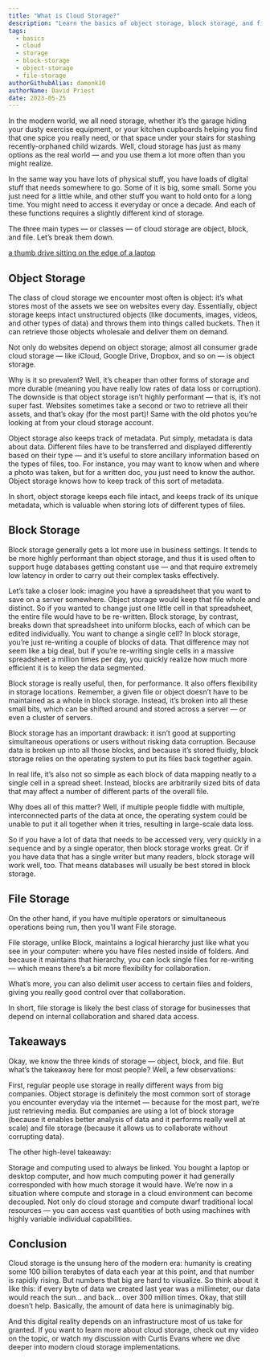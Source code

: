 ```yaml
---
title: "What is Cloud Storage?"
description: "Learn the basics of object storage, block storage, and file storage - and why they matter to you."
tags:
  - basics
  - cloud
  - storage
  - block-storage
  - object-storage
  - file-storage
authorGithubAlias: damonk10
authorName: David Priest
date: 2023-05-25
---
```


In the modern world, we all need storage, whether it’s the garage hiding your dusty exercise equipment, or your kitchen cupboards helping you find that one spice you really need, or that space under your stairs for stashing recently-orphaned child wizards. Well, cloud storage has just as many options as the real world — and you use them a lot more often than you might realize.

In the same way you have lots of physical stuff, you have loads of digital stuff that needs somewhere to go. Some of it is big, some small. Some you just need for a little while, and other stuff you want to hold onto for a long time. You might need to access it everyday or once a decade. And each of these functions requires a slightly different kind of storage.

The three main types — or classes — of cloud storage are object, block, and file. Let’s break them down.

[a thumb drive sitting on the edge of a laptop](images/thumbdrive.jpeg)

## Object Storage

The class of cloud storage we encounter most often is object: it’s what stores most of the assets we see on websites every day. Essentially, object storage keeps intact unstructured objects (like documents, images, videos, and other types of data) and throws them into things called buckets. Then it can retrieve those objects wholesale and deliver them on demand.

Not only do websites depend on object storage; almost all consumer grade cloud storage — like iCloud, Google Drive, Dropbox, and so on — is object storage.

Why is it so prevalent? Well, it’s cheaper than other forms of storage and more durable (meaning you have really low rates of data loss or corruption). The downside is that object storage isn’t highly performant — that is, it’s not super fast. Websites sometimes take a second or two to retrieve all their assets, and that’s okay (for the most part)! Same with the old photos you’re looking at from your cloud storage account.

Object storage also keeps track of metadata. Put simply, metadata is data about data. Different files have to be transferred and displayed differently based on their type — and it’s useful to store ancillary information based on the types of files, too. For instance, you may want to know when and where a photo was taken, but for a written doc, you just need to know the author. Object storage knows how to keep track of this sort of metadata.

In short, object storage keeps each file intact, and keeps track of its unique metadata, which is valuable when storing lots of different types of files.

## Block Storage

Block storage generally gets a lot more use in business settings. It tends to be more highly performant than object storage, and thus it is used often to support huge databases getting constant use — and that require extremely low latency in order to carry out their complex tasks effectively.

Let’s take a closer look: imagine you have a spreadsheet that you want to save on a server somewhere. Object storage would keep that file whole and distinct. So if you wanted to change just one little cell in that spreadsheet, the entire file would have to be re-written. Block storage, by contrast, breaks down that spreadsheet into uniform blocks, each of which can be edited individually. You want to change a single cell? In block storage, you’re just re-writing a couple of blocks of data. That difference may not seem like a big deal, but if you’re re-writing single cells in a massive spreadsheet a million times per day, you quickly realize how much more efficient it is to keep the data segmented.

Block storage is really useful, then, for performance. It also offers flexibility in storage locations. Remember, a given file or object doesn’t have to be maintained as a whole in block storage. Instead, it’s broken into all these small bits, which can be shifted around and stored across a server — or even a cluster of servers.

Block storage has an important drawback: it isn’t good at supporting simultaneous operations or users without risking data corruption. Because data is broken up into all those blocks, and because it’s stored fluidly, block storage relies on the operating system to put its files back together again.

In real life, it’s also not so simple as each block of data mapping neatly to a single cell in a spread sheet. Instead, blocks are arbitrarily sized bits of data that may affect a number of different parts of the overall file.

Why does all of this matter? Well, if multiple people fiddle with multiple, interconnected parts of the data at once, the operating system could be unable to put it all together when it tries, resulting in large-scale data loss.

So if you have a lot of data that needs to be accessed very, very quickly in a sequence and by a single operator, then block storage works great. Or if you have data that has a single writer but many readers, block storage will work well, too. That means databases will usually be best stored in block storage.

## File Storage

On the other hand, if you have multiple operators or simultaneous operations being run, then you’ll want File storage.

File storage, unlike Block, maintains a logical hierarchy just like what you see in your computer: where you have files nested inside of folders. And because it maintains that hierarchy, you can lock single files for re-writing — which means there’s a bit more flexibility for collaboration.

What’s more, you can also delimit user access to certain files and folders, giving you really good control over that collaboration.

In short, file storage is likely the best class of storage for businesses that depend on internal collaboration and shared data access.

## Takeaways

Okay, we know the three kinds of storage — object, block, and file. But what’s the takeaway here for most people? Well, a few observations:

First, regular people use storage in really different ways from big companies. Object storage is definitely the most common sort of storage you encounter everyday via the internet — because for the most part, we’re just retrieving media. But companies are using a lot of block storage (because it enables better analysis of data and it performs really well at scale) and file storage (because it allows us to collaborate without corrupting data).

The other high-level takeaway:

Storage and computing used to always be linked. You bought a laptop or desktop computer, and how much computing power it had generally corresponded with how much storage it would have. We’re now in a situation where compute and storage in a cloud environment can become decoupled. Not only do cloud storage and compute dwarf traditional local resources — you can access vast quantities of both using machines with highly variable individual capabilities.

## Conclusion

Cloud storage is the unsung hero of the modern era: humanity is creating some 100 billion terabytes of data each year at this point, and that number is rapidly rising. But numbers that big are hard to visualize. So think about it like this: if every byte of data we created last year was a millimeter, our data would reach the sun... and back... over 300 million times. Okay, that still doesn’t help. Basically, the amount of data here is unimaginably big.

And this digital reality depends on an infrastructure most of us take for granted. If you want to learn more about cloud storage, check out my video on the topic, or watch my discussion with Curtis Evans where we dive deeper into modern cloud storage implementations.
